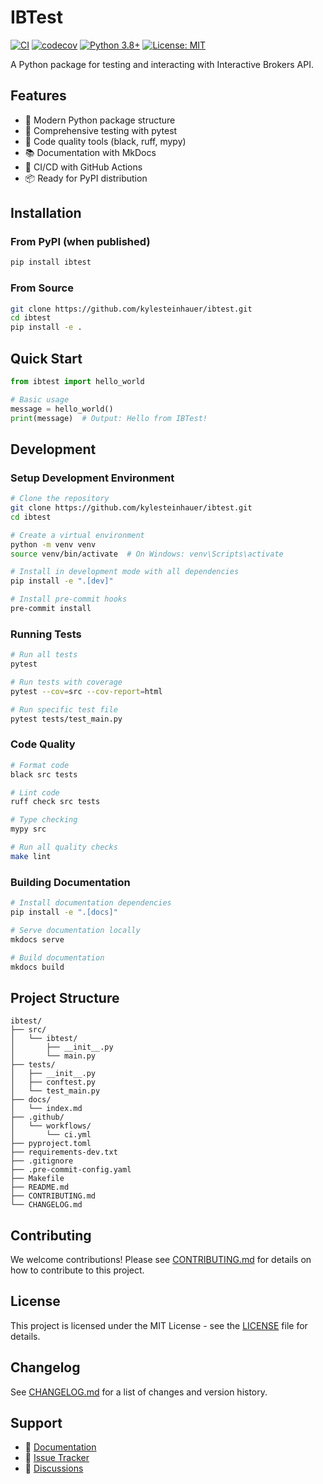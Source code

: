 # IBTest

[![CI](https://github.com/kylesteinhauer/ibtest/actions/workflows/ci.yml/badge.svg)](https://github.com/kylesteinhauer/ibtest/actions/workflows/ci.yml)
[![codecov](https://codecov.io/gh/kylesteinhauer/ibtest/branch/main/graph/badge.svg)](https://codecov.io/gh/kylesteinhauer/ibtest)
[![Python 3.8+](https://img.shields.io/badge/python-3.8+-blue.svg)](https://www.python.org/downloads/)
[![License: MIT](https://img.shields.io/badge/License-MIT-yellow.svg)](https://opensource.org/licenses/MIT)

A Python package for testing and interacting with Interactive Brokers API.

## Features

- 🚀 Modern Python package structure
- 🧪 Comprehensive testing with pytest
- 🔧 Code quality tools (black, ruff, mypy)
- 📚 Documentation with MkDocs
- 🔄 CI/CD with GitHub Actions
- 📦 Ready for PyPI distribution

## Installation

### From PyPI (when published)

```bash
pip install ibtest
```

### From Source

```bash
git clone https://github.com/kylesteinhauer/ibtest.git
cd ibtest
pip install -e .
```

## Quick Start

```python
from ibtest import hello_world

# Basic usage
message = hello_world()
print(message)  # Output: Hello from IBTest!
```

## Development

### Setup Development Environment

```bash
# Clone the repository
git clone https://github.com/kylesteinhauer/ibtest.git
cd ibtest

# Create a virtual environment
python -m venv venv
source venv/bin/activate  # On Windows: venv\Scripts\activate

# Install in development mode with all dependencies
pip install -e ".[dev]"

# Install pre-commit hooks
pre-commit install
```

### Running Tests

```bash
# Run all tests
pytest

# Run tests with coverage
pytest --cov=src --cov-report=html

# Run specific test file
pytest tests/test_main.py
```

### Code Quality

```bash
# Format code
black src tests

# Lint code
ruff check src tests

# Type checking
mypy src

# Run all quality checks
make lint
```

### Building Documentation

```bash
# Install documentation dependencies
pip install -e ".[docs]"

# Serve documentation locally
mkdocs serve

# Build documentation
mkdocs build
```

## Project Structure

```
ibtest/
├── src/
│   └── ibtest/
│       ├── __init__.py
│       └── main.py
├── tests/
│   ├── __init__.py
│   ├── conftest.py
│   └── test_main.py
├── docs/
│   └── index.md
├── .github/
│   └── workflows/
│       └── ci.yml
├── pyproject.toml
├── requirements-dev.txt
├── .gitignore
├── .pre-commit-config.yaml
├── Makefile
├── README.md
├── CONTRIBUTING.md
└── CHANGELOG.md
```

## Contributing

We welcome contributions! Please see [CONTRIBUTING.md](CONTRIBUTING.md) for details on how to contribute to this project.

## License

This project is licensed under the MIT License - see the [LICENSE](LICENSE) file for details.

## Changelog

See [CHANGELOG.md](CHANGELOG.md) for a list of changes and version history.

## Support

- 📖 [Documentation](docs/index.md)
- 🐛 [Issue Tracker](https://github.com/kylesteinhauer/ibtest/issues)
- 💬 [Discussions](https://github.com/kylesteinhauer/ibtest/discussions)

